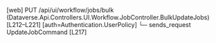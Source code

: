 [web] PUT /api/ui/workflow/jobs/bulk  (Dataverse.Api.Controllers.UI.Workflow.JobController.BulkUpdateJobs)  [L212–L221] [auth=Authentication.UserPolicy]
  └─ sends_request UpdateJobCommand [L217]

